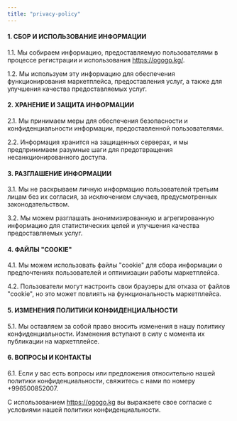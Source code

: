 ```yaml
---
title: "privacy-policy"
---
```


#### **1. СБОР И ИСПОЛЬЗОВАНИЕ ИНФОРМАЦИИ**

1.1. Мы собираем информацию, предоставляемую пользователями в процессе регистрации и использования https://ogogo.kg/.

1.2. Мы используем эту информацию для обеспечения функционирования маркетплейса, предоставления услуг, а также для улучшения качества предоставляемых услуг.

#### **2. ХРАНЕНИЕ И ЗАЩИТА ИНФОРМАЦИИ**

2.1. Мы принимаем меры для обеспечения безопасности и конфиденциальности информации, предоставленной пользователями.

2.2. Информация хранится на защищенных серверах, и мы предпринимаем разумные шаги для предотвращения несанкционированного доступа.

#### **3. РАЗГЛАШЕНИЕ ИНФОРМАЦИИ**

3.1. Мы не раскрываем личную информацию пользователей третьим лицам без их согласия, за исключением случаев, предусмотренных законодательством.

3.2. Мы можем разглашать анонимизированную и агрегированную информацию для статистических целей и улучшения качества предоставляемых услуг.

#### **4. ФАЙЛЫ "COOKIE"**

4.1. Мы можем использовать файлы "cookie" для сбора информации о предпочтениях пользователей и оптимизации работы маркетплейса.

4.2. Пользователи могут настроить свои браузеры для отказа от файлов "cookie", но это может повлиять на функциональность маркетплейса.

#### **5. ИЗМЕНЕНИЯ ПОЛИТИКИ КОНФИДЕНЦИАЛЬНОСТИ**

5.1. Мы оставляем за собой право вносить изменения в нашу политику конфиденциальности. Изменения вступают в силу с момента их публикации на маркетплейсе.

#### **6. ВОПРОСЫ И КОНТАКТЫ**

6.1. Если у вас есть вопросы или предложения относительно нашей политики конфиденциальности, свяжитесь с нами по номеру +996500852007.

С использованием https://ogogo.kg вы выражаете свое согласие с условиями нашей политики конфиденциальности.
